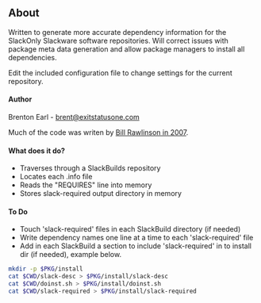 ## About

Written to generate more accurate dependency information for the
SlackOnly Slackware software repositories.  Will correct issues with
package meta data generation and allow package managers to install all
dependencies.

Edit the included configuration file to change settings for the current
repository.

#### Author

Brenton Earl - brent@exitstatusone.com

Much of the code was writen by [Bill Rawlinson in
2007](http://code.rawlinson.us/2007/02/ruby-directory-traversal.html).


#### What does it do?

*  Traverses through a SlackBuilds repository
*  Locates each .info file
*  Reads the "REQUIRES" line into memory
*  Stores slack-required output directory in memory

#### To Do

*  Touch 'slack-required' files in each SlackBuild directory (if needed)
*  Write dependency names one line at a time to each 'slack-required'
   file
*  Add in each SlackBuild a section to include 'slack-required' in to
   install dir (if needed), example below.

```bash
mkdir -p $PKG/install
cat $CWD/slack-desc > $PKG/install/slack-desc
cat $CWD/doinst.sh > $PKG/install/doinst.sh
cat $CWD/slack-required > $PKG/install/slack-required
```
